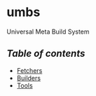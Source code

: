 # umbs
Universal Meta Build System

## ***Table of contents***
- [Fetchers](./.md/fetchers/fetchers.md)
- [Builders](./.md/builders/builders.md)
- [Tools](./.md/tools/tools.md)
